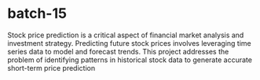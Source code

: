 # batch-15
Stock price prediction is a critical aspect of financial market analysis and investment strategy. Predicting future stock prices involves leveraging time series data to model and forecast trends. This project addresses the problem of identifying patterns in historical stock data to generate accurate short-term price prediction
